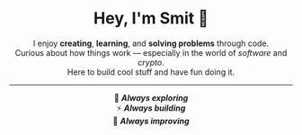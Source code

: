 <h1 align="center">Hey, I'm Smit 👋</h1>

<p align="center">
  I enjoy <strong>creating</strong>, <strong>learning</strong>, and <strong>solving problems</strong> through code.<br>
  Curious about how things work — especially in the world of <em>software</em> and <em>crypto</em>.<br>
  Here to build cool stuff and have fun doing it.
</p>

<hr>

<p align="center">
  🌱 <strong><em>Always exploring</em></strong><br>
  ⚡ <strong><em>Always building</em></strong><br>
  🎯 <strong><em>Always improving</em></strong>
</p>

